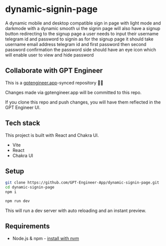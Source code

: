 # dynamic-signin-page

A dynamic mobile and desktop compatible sign in page with light mode and darkmode with a dynamic smooth ui the signin page will also have a signup button redirecting to the signup page a user needs to input their username telegram id and password to signin as for the signup page it should take username email address telegram id and first password then second password confirmation the password side should have an eye icon which will enable user to view and hide password

## Collaborate with GPT Engineer

This is a [gptengineer.app](https://gptengineer.app)-synced repository 🌟🤖

Changes made via gptengineer.app will be committed to this repo.

If you clone this repo and push changes, you will have them reflected in the GPT Engineer UI.

## Tech stack

This project is built with React and Chakra UI.

- Vite
- React
- Chakra UI

## Setup

```sh
git clone https://github.com/GPT-Engineer-App/dynamic-signin-page.git
cd dynamic-signin-page
npm i
```

```sh
npm run dev
```

This will run a dev server with auto reloading and an instant preview.

## Requirements

- Node.js & npm - [install with nvm](https://github.com/nvm-sh/nvm#installing-and-updating)
